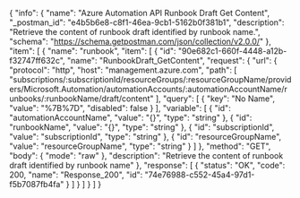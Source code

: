 {
  "info": {
    "name": "Azure Automation API Runbook Draft Get Content",
    "_postman_id": "e4b5b6e8-c8f1-46ea-9cb1-5162b0f381b1",
    "description": "Retrieve the content of runbook draft identified by runbook name.",
    "schema": "https://schema.getpostman.com/json/collection/v2.0.0/"
  },
  "item": [
    {
      "name": "runbook",
      "item": [
        {
          "id": "90e682c1-660f-4448-a12b-f32747ff632c",
          "name": "RunbookDraft_GetContent",
          "request": {
            "url": {
              "protocol": "http",
              "host": "management.azure.com",
              "path": [
                "subscriptions/:subscriptionId/resourceGroups/:resourceGroupName/providers/Microsoft.Automation/automationAccounts/:automationAccountName/runbooks/:runbookName/draft/content"
              ],
              "query": [
                {
                  "key": "No Name",
                  "value": "%7B%7D",
                  "disabled": false
                }
              ],
              "variable": [
                {
                  "id": "automationAccountName",
                  "value": "{}",
                  "type": "string"
                },
                {
                  "id": "runbookName",
                  "value": "{}",
                  "type": "string"
                },
                {
                  "id": "subscriptionId",
                  "value": "subscriptionId",
                  "type": "string"
                },
                {
                  "id": "resourceGroupName",
                  "value": "resourceGroupName",
                  "type": "string"
                }
              ]
            },
            "method": "GET",
            "body": {
              "mode": "raw"
            },
            "description": "Retrieve the content of runbook draft identified by runbook name"
          },
          "response": [
            {
              "status": "OK",
              "code": 200,
              "name": "Response_200",
              "id": "74e76988-c552-45a4-97d1-f5b7087fb4fa"
            }
          ]
        }
      ]
    }
  ]
}